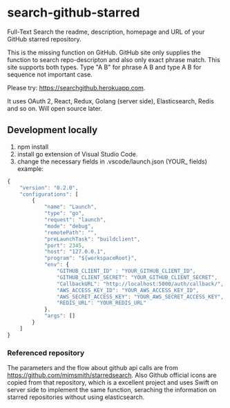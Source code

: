 # search-github-starred
Full-Text Search the readme, description, homepage and URL of your GitHub starred repository. 

This is the missing function on GitHub. GitHub site only supplies the function to search repo-descripton and also only exact phrase match. This site supports both types. Type "A B" for phrase A B and type A B for sequence not important case.

Please try: https://searchgithub.herokuapp.com.

It uses OAuth 2, React, Redux, Golang (server side), Elasticsearch, Redis and so on. Will open source later.

## Development locally 
1. npm install
2. install go extension of Visual Studio Code. 
3. change the necessary fields in .vscode/launch.json (YOUR_ fields)
example: 
~~~ javascript
{
    "version": "0.2.0",
    "configurations": [
        {
            "name": "Launch",
            "type": "go",
            "request": "launch",
            "mode": "debug",
            "remotePath": "",
            "preLaunchTask": "buildclient",
            "port": 2345,
            "host": "127.0.0.1",
            "program": "${workspaceRoot}",
            "env": {
                "GITHUB_CLIENT_ID" : "YOUR_GITHUB_CLIENT_ID",
                "GITHUB_CLIENT_SECRET": "YOUR_GITHUB_CLIENT_SECRET",
                "CallbackURL": "http://localhost:5000/auth/callback/",
                "AWS_ACCESS_KEY_ID": "YOUR_AWS_ACCESS_KEY_ID",
                "AWS_SECRET_ACCESS_KEY": "YOUR_AWS_SECRET_ACCESS_KEY",
                "REDIS_URL": "YOUR_REDIS_URL"
            },
            "args": []
        }
    ]
}
~~~

### Referenced repository 
The parameters and the flow about github api calls are from https://github.com/mjmsmith/starredsearch. Also Github official icons are copied from that repository, which is a excellent project and uses Swift on server side to implement the same function, seraching the information on starred repositories without using elasticsearch. 
